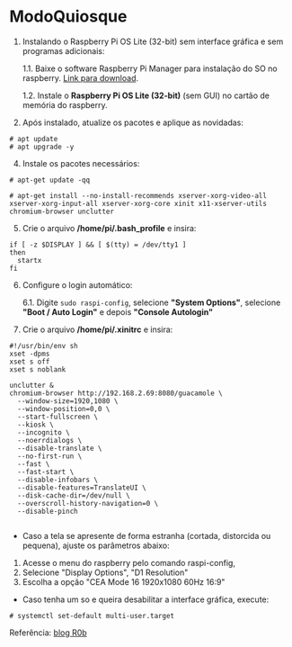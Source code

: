 # ModoQuiosque

1. Instalando o Raspberry Pi OS Lite (32-bit) sem interface gráfica e sem programas adicionais:

    1.1. Baixe o software Raspberry Pi Manager para instalação do SO no raspberry. [Link para download](https://www.raspberrypi.com/software/).

    1.2. Instale o **Raspberry Pi OS Lite (32-bit)** (sem GUI) no cartão de memória do raspberry.

2. Após instalado, atualize os pacotes e aplique as novidadas:

```
# apt update
# apt upgrade -y
```

4. Instale os pacotes necessários:

```
# apt-get update -qq

# apt-get install --no-install-recommends xserver-xorg-video-all xserver-xorg-input-all xserver-xorg-core xinit x11-xserver-utils chromium-browser unclutter
```

5. Crie o arquivo **/home/pi/.bash_profile** e insira:

```
if [ -z $DISPLAY ] && [ $(tty) = /dev/tty1 ]
then
  startx
fi
```

6. Configure o login automático:

    6.1. Digite ```sudo raspi-config```, selecione **"System Options"**, selecione **"Boot / Auto Login"** e depois **"Console Autologin"**

7. Crie o arquivo **/home/pi/.xinitrc** e insira:

```
#!/usr/bin/env sh
xset -dpms
xset s off
xset s noblank

unclutter &
chromium-browser http://192.168.2.69:8080/guacamole \ 
  --window-size=1920,1080 \ 
  --window-position=0,0 \
  --start-fullscreen \
  --kiosk \
  --incognito \
  --noerrdialogs \
  --disable-translate \
  --no-first-run \
  --fast \
  --fast-start \
  --disable-infobars \
  --disable-features=TranslateUI \
  --disk-cache-dir=/dev/null \
  --overscroll-history-navigation=0 \
  --disable-pinch
 
 ```

- Caso a tela se apresente de forma estranha (cortada, distorcida ou pequena), ajuste os parâmetros abaixo:

1. Acesse o menu do raspberry pelo comando raspi-config,
2. Selecione "Display Options", "D1 Resolution"
3. Escolha a opção "CEA Mode 16 1920x1080 60Hz 16:9"


- Caso tenha um so e queira desabilitar a interface gráfica, execute:

```
# systemctl set-default multi-user.target
```


Referência: 
[blog R0b](https://blog.r0b.io/post/minimal-rpi-kiosk/)
